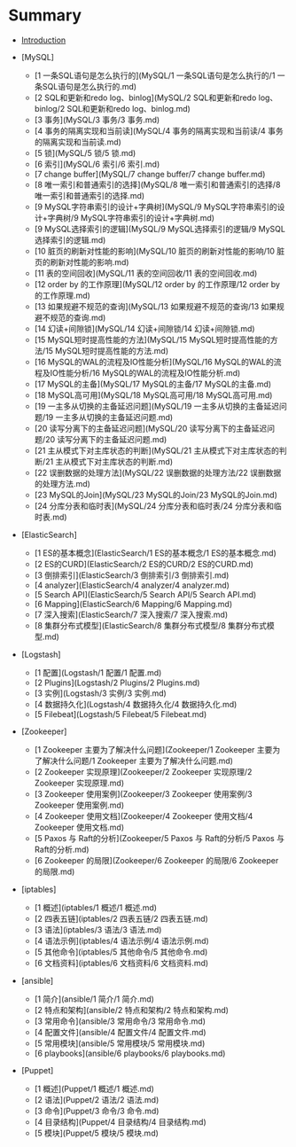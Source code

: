 # Summary

* [Introduction](./README.md)

* [MySQL]
    * [1 一条SQL语句是怎么执行的](MySQL/1 一条SQL语句是怎么执行的/1 一条SQL语句是怎么执行的.md)
    * [2 SQL和更新和redo log、binlog](MySQL/2 SQL和更新和redo log、binlog/2 SQL和更新和redo log、binlog.md)
    * [3 事务](MySQL/3 事务/3 事务.md)
    * [4 事务的隔离实现和当前读](MySQL/4 事务的隔离实现和当前读/4 事务的隔离实现和当前读.md)
    * [5 锁](MySQL/5 锁/5 锁.md)
    * [6 索引](MySQL/6 索引/6 索引.md)
    * [7 change buffer](MySQL/7 change buffer/7 change buffer.md)
    * [8 唯一索引和普通索引的选择](MySQL/8 唯一索引和普通索引的选择/8 唯一索引和普通索引的选择.md)
    * [9 MySQL字符串索引的设计+字典树](MySQL/9 MySQL字符串索引的设计+字典树/9 MySQL字符串索引的设计+字典树.md)
    * [9 MySQL选择索引的逻辑](MySQL/9 MySQL选择索引的逻辑/9 MySQL选择索引的逻辑.md)
    * [10 脏页的刷新对性能的影响](MySQL/10 脏页的刷新对性能的影响/10 脏页的刷新对性能的影响.md)
    * [11 表的空间回收](MySQL/11 表的空间回收/11 表的空间回收.md)
    * [12 order by 的工作原理](MySQL/12 order by 的工作原理/12 order by 的工作原理.md)
    * [13 如果规避不规范的查询](MySQL/13 如果规避不规范的查询/13 如果规避不规范的查询.md)
    * [14 幻读+间隙锁](MySQL/14 幻读+间隙锁/14 幻读+间隙锁.md)
    * [15 MySQL短时提高性能的方法](MySQL/15 MySQL短时提高性能的方法/15 MySQL短时提高性能的方法.md)
    * [16 MySQL的WAL的流程及IO性能分析](MySQL/16 MySQL的WAL的流程及IO性能分析/16 MySQL的WAL的流程及IO性能分析.md)
    * [17 MySQL的主备](MySQL/17 MySQL的主备/17 MySQL的主备.md)
    * [18 MySQL高可用](MySQL/18 MySQL高可用/18 MySQL高可用.md)
    * [19 一主多从切换的主备延迟问题](MySQL/19 一主多从切换的主备延迟问题/19 一主多从切换的主备延迟问题.md)
    * [20 读写分离下的主备延迟问题](MySQL/20 读写分离下的主备延迟问题/20 读写分离下的主备延迟问题.md)
    * [21 主从模式下对主库状态的判断](MySQL/21 主从模式下对主库状态的判断/21 主从模式下对主库状态的判断.md)
    * [22 误删数据的处理方法](MySQL/22 误删数据的处理方法/22 误删数据的处理方法.md)
    * [23 MySQL的Join](MySQL/23 MySQL的Join/23 MySQL的Join.md)
    * [24 分库分表和临时表](MySQL/24 分库分表和临时表/24 分库分表和临时表.md)

* [ElasticSearch]
    * [1 ES的基本概念](ElasticSearch/1 ES的基本概念/1 ES的基本概念.md)
    * [2 ES的CURD](ElasticSearch/2 ES的CURD/2 ES的CURD.md)
    * [3 倒排索引](ElasticSearch/3 倒排索引/3 倒排索引.md)
    * [4 analyzer](ElasticSearch/4 analyzer/4 analyzer.md)
    * [5 Search API](ElasticSearch/5 Search API/5 Search API.md)
    * [6 Mapping](ElasticSearch/6 Mapping/6 Mapping.md)
    * [7 深入搜索](ElasticSearch/7 深入搜索/7 深入搜索.md)
    * [8 集群分布式模型](ElasticSearch/8 集群分布式模型/8 集群分布式模型.md)

* [Logstash]
    * [1 配置](Logstash/1 配置/1 配置.md)
    * [2 Plugins](Logstash/2 Plugins/2 Plugins.md)
    * [3 实例](Logstash/3 实例/3 实例.md)
    * [4 数据持久化](Logstash/4 数据持久化/4 数据持久化.md)
    * [5 Filebeat](Logstash/5 Filebeat/5 Filebeat.md)
* [Zookeeper]
    * [1 Zookeeper 主要为了解决什么问题](Zookeeper/1 Zookeeper 主要为了解决什么问题/1 Zookeeper 主要为了解决什么问题.md)
    * [2 Zookeeper 实现原理](Zookeeper/2 Zookeeper 实现原理/2 Zookeeper 实现原理.md)
    * [3 Zookeeper 使用案例](Zookeeper/3 Zookeeper 使用案例/3 Zookeeper 使用案例.md)
    * [4 Zookeeper 使用文档](Zookeeper/4 Zookeeper 使用文档/4 Zookeeper 使用文档.md)
    * [5 Paxos 与 Raft的分析](Zookeeper/5 Paxos 与 Raft的分析/5 Paxos 与 Raft的分析.md)
    * [6 Zookeeper 的局限](Zookeeper/6 Zookeeper 的局限/6 Zookeeper 的局限.md)
* [iptables]
    * [1 概述](iptables/1 概述/1 概述.md)
    * [2 四表五链](iptables/2 四表五链/2 四表五链.md)
    * [3 语法](iptables/3 语法/3 语法.md)
    * [4 语法示例](iptables/4 语法示例/4 语法示例.md)
    * [5 其他命令](iptables/5 其他命令/5 其他命令.md)
    * [6 文档资料](iptables/6 文档资料/6 文档资料.md)
* [ansible]
    * [1 简介](ansible/1 简介/1 简介.md)
    * [2 特点和架构](ansible/2 特点和架构/2 特点和架构.md)
    * [3 常用命令](ansible/3 常用命令/3 常用命令.md)
    * [4 配置文件](ansible/4 配置文件/4 配置文件.md)
    * [5 常用模块](ansible/5 常用模块/5 常用模块.md)
    * [6 playbooks](ansible/6 playbooks/6 playbooks.md)
* [Puppet]
    * [1 概述](Puppet/1 概述/1 概述.md)
    * [2 语法](Puppet/2 语法/2 语法.md)
    * [3 命令](Puppet/3 命令/3 命令.md)
    * [4 目录结构](Puppet/4 目录结构/4 目录结构.md)
    * [5 模块](Puppet/5 模块/5 模块.md)
